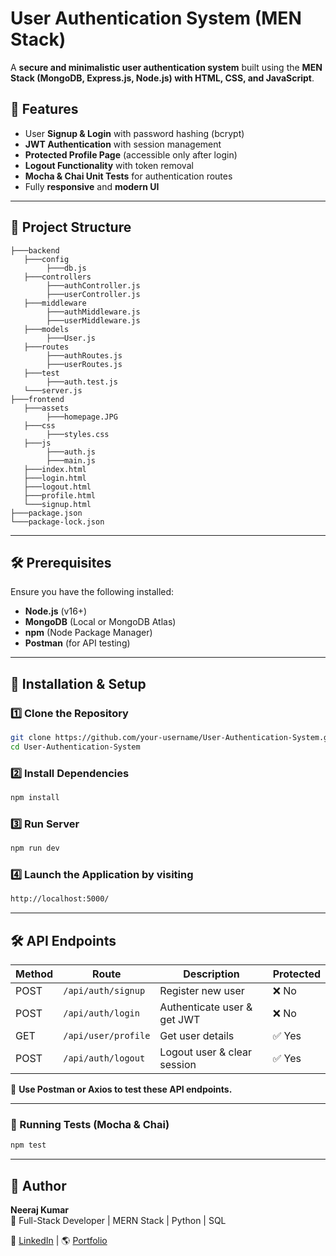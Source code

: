 # User Authentication System (MEN Stack)

A **secure and minimalistic user authentication system** built using the **MEN Stack (MongoDB, Express.js, Node.js) with HTML, CSS, and JavaScript**.

## **🚀 Features**
- User **Signup & Login** with password hashing (bcrypt)
- **JWT Authentication** with session management
- **Protected Profile Page** (accessible only after login)
- **Logout Functionality** with token removal
- **Mocha & Chai Unit Tests** for authentication routes
- Fully **responsive** and **modern UI**

---

## **📂 Project Structure**
```
├───backend
   ├───config
        ├───db.js
   ├───controllers
        ├───authController.js
        ├───userController.js
   ├───middleware
        ├───authMiddleware.js
        ├───userMiddleware.js
   ├───models
        ├───User.js
   ├───routes
        ├───authRoutes.js
        ├───userRoutes.js
   ├───test
        ├───auth.test.js
   └───server.js
├───frontend
   ├───assets
        ├───homepage.JPG
   ├───css
        ├───styles.css
   ├───js
        ├───auth.js
        ├───main.js
   ├───index.html
   ├───login.html
   ├───logout.html
   ├───profile.html
   └───signup.html
├───package.json
└───package-lock.json

```


---

## **🛠 Prerequisites**
Ensure you have the following installed:
- **Node.js** (v16+)
- **MongoDB** (Local or MongoDB Atlas)
- **npm** (Node Package Manager)
- **Postman** (for API testing)

---

## **🚀 Installation & Setup**
### **1️⃣ Clone the Repository**
```sh
git clone https://github.com/your-username/User-Authentication-System.git
cd User-Authentication-System
```

### **2️⃣ Install Dependencies**
```sh
npm install
```

### **3️⃣ Run Server**
```sh
npm run dev
```

### **4️⃣ Launch the Application by visiting**
```sh
http://localhost:5000/
```

---

## 🛠 API Endpoints

| Method | Route               | Description                  | Protected |
|--------|---------------------|------------------------------|-----------|
| POST   | `/api/auth/signup`  | Register new user           | ❌ No  |
| POST   | `/api/auth/login`   | Authenticate user & get JWT | ❌ No  |
| GET    | `/api/user/profile` | Get user details            | ✅ Yes |
| POST   | `/api/auth/logout`  | Logout user & clear session | ✅ Yes |

📌 **Use Postman or Axios to test these API endpoints.**

---

### 🧪 Running Tests (Mocha & Chai)
```sh
npm test
```

---

## 📌 Author

**Neeraj Kumar**  
🚀 Full-Stack Developer | MERN Stack | Python | SQL  

🔗 [LinkedIn](https://www.linkedin.com/in/maineerajhu/) | 🌎 [Portfolio](https://neerajkumarcodes.github.io/Portfolio/)

